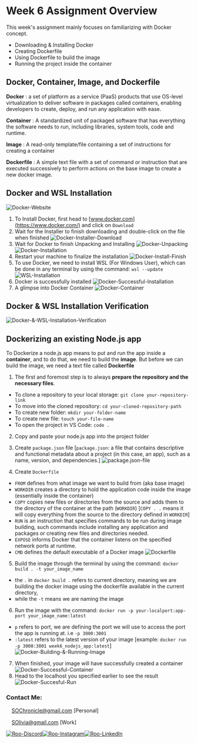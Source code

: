# Week 6 Assignment Overview

This week's assignment mainly focuses on familiarizing with Docker concept.
- Downloading & Installing Docker
- Creating Dockerfile
- Using Dockerfile to build the image
- Running the project inside the container

## Docker, Container, Image, and Dockerfile
**Docker**
:  a set of platform as a service (PaaS) products that use OS-level virtualization to deliver software in packages called containers, enabling developers to create, deploy, and run any application with ease.

**Container**
: A standardized unit of packaged software that has everything the software needs to run, including libraries, system tools, code and runtime.

**Image**
:  A read-only template/file containing a set of instructions for creating a container

**Dockerfile**
: A simple text file with a set of command or instruction that are executed successively to perform actions on the base image to create a new docker image.

## Docker and WSL Installation
![Docker-Website](https://raw.githubusercontent.com/RevoU-FSSE-2/week-6-SherinOlivia/main/assets/DockerWebsite.webp)
1. To Install Docker, first head to [www.docker.com](https://www.docker.com/) and click on `Download`
2. Wait for the Installer to finish downloading and double-click on the file when finished
![Docker-Installer-Download](https://raw.githubusercontent.com/RevoU-FSSE-2/week-6-SherinOlivia/main/assets/DockerDownload.webp)
3. Wait for Docker to finish Unpacking and Installing
![Docker-Unpacking](https://raw.githubusercontent.com/RevoU-FSSE-2/week-6-SherinOlivia/main/assets/DockerUnpacking.webp)
![Docker-Installation](https://raw.githubusercontent.com/RevoU-FSSE-2/week-6-SherinOlivia/main/assets/DockerInstallation.webp)
4. Restart your machine to finalize the installation
![Docker-Install-Finish](https://raw.githubusercontent.com/RevoU-FSSE-2/week-6-SherinOlivia/main/assets/DockerInstallation2.webp)
5. To use Docker, we need to install WSL (For Windows User), which can be done in any terminal by using the command: `wsl --update`
![WSL-Installation](https://raw.githubusercontent.com/RevoU-FSSE-2/week-6-SherinOlivia/main/assets/WSLInstallation.webp)
7. Docker is successfully installed
![Docker-Successful-Installation](https://raw.githubusercontent.com/RevoU-FSSE-2/week-6-SherinOlivia/main/assets/DockerSuccesfulInstallation.webp)
8. A glimpse into Docker Container
![Docker-Container](https://raw.githubusercontent.com/RevoU-FSSE-2/week-6-SherinOlivia/main/assets/DockerContainer.webp)

## Docker & WSL Installation Verification
![Docker-&-WSL-Installation-Verification](https://raw.githubusercontent.com/RevoU-FSSE-2/week-6-SherinOlivia/main/assets/WSL%26DockerInstallVerification.webp)

## Dockerizing an existing Node.js app 
<p>To Dockerize a node.js app means to put and run the app inside a <strong>container</strong>, and to do that, we need to build the <strong>image</strong>. But before we can build the image, we need a text file called <strong>Dockerfile</strong></p>

1. The first and foremost step is to always **prepare the repository and the necessary files**.
- To clone a repository to your local storage: `git clone your-repository-link`
- To move into the cloned repository: `cd your-cloned-repository-path`
- To create new folder: `mkdir your-folder-name`
- To create new file: `touch your-file-name`
- To open the project in VS Code: `code .`

2. Copy and paste your node.js app into the project folder

3. Create `package.json` file
[`package.json`: a file that contains descriptive and functional metadata about a project (in this case, an app), such as a name, version, and dependencies.]
![package.json-file](https://raw.githubusercontent.com/RevoU-FSSE-2/week-6-SherinOlivia/main/assets/packagejson.webp)
4. Create `Dockerfile`
- `FROM` defines from what image we want to build from (aka base image)
- `WORKDIR` creates a directory to hold the application code inside the image (essentially inside the container)
- `COPY` copies new files or directories from the source and adds them to the directory of the container at the path (`WORKDIR`)
[`COPY . .` means it will copy everything from the source to the directory defined in `WORKDIR`]
- `RUN` is an instruction that specifies commands to be run during image building, such commands include installing any application and packages or creating new files and directories needed.
- `EXPOSE` informs Docker that the container listens on the specified network ports at runtime.
- `CMD` defines the default executable of a Docker image
![Dockerfile](https://raw.githubusercontent.com/RevoU-FSSE-2/week-6-SherinOlivia/main/assets/dockerfile.webp)
5. Build the image through the terminal by using the command: `docker build . -t your_image_name`
- the `.` in `docker build .` refers to current directory, meaning we are building the docker image using the dockerfile available in the current directory, 
- while the `-t` means we are naming the image
6. Run the image with the command: `docker run -p your-localport:app-port your_image_name:latest`
- `p` refers to port, we are defining the port we will use to access the port the app is running at. i.e `-p 3000:3001`
- `:latest` refers to the latest version of your image
[example: `docker run -p 3000:3001 week6_nodejs_app:latest`]
![Docker-Building-&-Running-Image](https://raw.githubusercontent.com/RevoU-FSSE-2/week-6-SherinOlivia/main/assets/Docker-Building-Image.webp)

7. When finished, your image will have successfully created a container
![Docker-Successful-Container](https://raw.githubusercontent.com/RevoU-FSSE-2/week-6-SherinOlivia/main/assets/Docker-Successful-Container.webp)
8. Head to the localhost you specified earlier to see the result
![Docker-Succesful-Run](https://raw.githubusercontent.com/RevoU-FSSE-2/week-6-SherinOlivia/main/assets/Docker-Successful-Run.webp)

### Contact Me:

<img src="https://raw.githubusercontent.com/RevoU-FSSE-2/week-6-SherinOlivia/d4766e3a095066d02388b3f25b6e211695e556fd/assets/gmail-icon.svg" width="15px" background-color="none">[SOChronicle@gmail.com](mailto:SOChronicle@gmail.com) [Personal]

<img src="https://raw.githubusercontent.com/RevoU-FSSE-2/week-6-SherinOlivia/d4766e3a095066d02388b3f25b6e211695e556fd/assets/gmail-icon.svg" width="15px" background-color="none">[SOlivia@gmail.com](mailto:SOlivia198@gmail.com) [Work]

[![Roo-Discord](https://raw.githubusercontent.com/RevoU-FSSE-2/week-5-SherinOlivia/bddf1eca3ee3ad82db2f228095d01912bf9c3de6/assets/MDimgs/icons8-discord.svg)](https://discord.com/users/shxdxr#7539)[![Roo-Instagram](https://raw.githubusercontent.com/RevoU-FSSE-2/week-5-SherinOlivia/bddf1eca3ee3ad82db2f228095d01912bf9c3de6/assets/MDimgs/icons8-instagram.svg)](https://instagram.com/shxdxr?igshid=MzRlODBiNWFlZA==)[![Roo-LinkedIn](https://raw.githubusercontent.com/RevoU-FSSE-2/week-5-SherinOlivia/bddf1eca3ee3ad82db2f228095d01912bf9c3de6/assets/MDimgs/icons8-linkedin-circled.svg)](https://www.linkedin.com/in/sherin-olivia-07311127a/)
